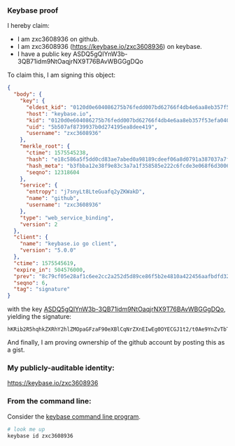 ### Keybase proof

I hereby claim:

  * I am zxc3608936 on github.
  * I am zxc3608936 (https://keybase.io/zxc3608936) on keybase.
  * I have a public key ASDQ5gQIYnW3b-3QB71idm9NtOaqjrNX9T76BAvWBGGgDQo

To claim this, I am signing this object:

```json
{
  "body": {
    "key": {
      "eldest_kid": "0120d0e604086275b76fedd007bd62766f4db4e6aa8eb357f53efa040bd60461a00d0a",
      "host": "keybase.io",
      "kid": "0120d0e604086275b76fedd007bd62766f4db4e6aa8eb357f53efa040bd60461a00d0a",
      "uid": "5b507af8739937b0d274195ea8dee419",
      "username": "zxc3608936"
    },
    "merkle_root": {
      "ctime": 1575545238,
      "hash": "e18c586a5f5dd0cd83ae7abed0a98189cdeef06a8d0791a387037a7f4348c169c5aab8d80030b49a46fd78d453199c05168461123473b012ba2cacdab24defc3",
      "hash_meta": "b3fbba12e38f9e83c3a7a1f358585e222c6fcde3e068f6d3006e2a7e6f75d27d",
      "seqno": 12318604
    },
    "service": {
      "entropy": "j7snyLt8LteGuafq2yZKWakD",
      "name": "github",
      "username": "zxc3608936"
    },
    "type": "web_service_binding",
    "version": 2
  },
  "client": {
    "name": "keybase.io go client",
    "version": "5.0.0"
  },
  "ctime": 1575545619,
  "expire_in": 504576000,
  "prev": "8c79cf05e28af1c6ee2cc2a252d5d89ce86f5b2e4810a422456aafbdfd327f3b",
  "seqno": 6,
  "tag": "signature"
}
```

with the key [ASDQ5gQIYnW3b-3QB71idm9NtOaqjrNX9T76BAvWBGGgDQo](https://keybase.io/zxc3608936), yielding the signature:

```
hKRib2R5hqhkZXRhY2hlZMOpaGFzaF90eXBlCqNrZXnEIwEg0OYECGJ1t2/t0Ae9YnZvTbTmqo6zV/U++gQL1gRhoA0Kp3BheWxvYWTESpcCBsQgjHnPBeKK8cbuLMKiUtXYnOhvWy5IEKQiRWqvvf0yfzvEIEUE+OZ3hMKGwPOmuTg7iavF87/IMt+Vuv/jj/Ax2PrOAgHCo3NpZ8RAF1dUvLQ6Kmp38Cw1+xB1sAZr1SBN05zV0fFqBtpSzGOtILYpTbO49zGIJgL+g1r0LTWzJetdzQlICunwdXw2BahzaWdfdHlwZSCkaGFzaIKkdHlwZQildmFsdWXEIEnzUEsxTKMfnqqjf3c9cAM6jN3BjYBGVW9GVZxC45/Co3RhZ80CAqd2ZXJzaW9uAQ==

```

And finally, I am proving ownership of the github account by posting this as a gist.

### My publicly-auditable identity:

https://keybase.io/zxc3608936

### From the command line:

Consider the [keybase command line program](https://keybase.io/download).

```bash
# look me up
keybase id zxc3608936
```
